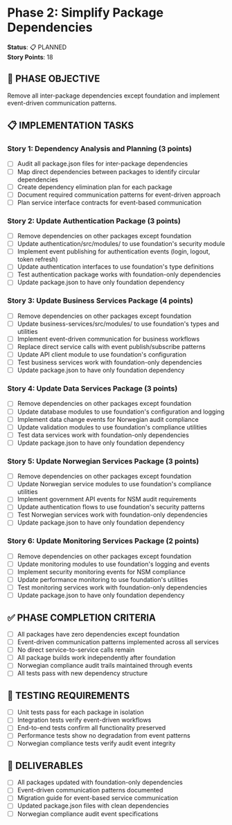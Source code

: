 # Phase 2: Simplify Package Dependencies

**Status**: 📋 PLANNED  
**Story Points**: 18

## 🎯 **PHASE OBJECTIVE**

Remove all inter-package dependencies except foundation and implement event-driven communication patterns.

## 📋 **IMPLEMENTATION TASKS**

### **Story 1: Dependency Analysis and Planning (3 points)**

- [ ] Audit all package.json files for inter-package dependencies
- [ ] Map direct dependencies between packages to identify circular dependencies
- [ ] Create dependency elimination plan for each package
- [ ] Document required communication patterns for event-driven approach
- [ ] Plan service interface contracts for event-based communication

### **Story 2: Update Authentication Package (3 points)**

- [ ] Remove dependencies on other packages except foundation
- [ ] Update authentication/src/modules/ to use foundation's security module
- [ ] Implement event publishing for authentication events (login, logout, token refresh)
- [ ] Update authentication interfaces to use foundation's type definitions
- [ ] Test authentication package works with foundation-only dependencies
- [ ] Update package.json to have only foundation dependency

### **Story 3: Update Business Services Package (4 points)**

- [ ] Remove dependencies on other packages except foundation
- [ ] Update business-services/src/modules/ to use foundation's types and utilities
- [ ] Implement event-driven communication for business workflows
- [ ] Replace direct service calls with event publish/subscribe patterns
- [ ] Update API client module to use foundation's configuration
- [ ] Test business services work with foundation-only dependencies
- [ ] Update package.json to have only foundation dependency

### **Story 4: Update Data Services Package (3 points)**

- [ ] Remove dependencies on other packages except foundation
- [ ] Update database modules to use foundation's configuration and logging
- [ ] Implement data change events for Norwegian audit compliance
- [ ] Update validation modules to use foundation's compliance utilities
- [ ] Test data services work with foundation-only dependencies
- [ ] Update package.json to have only foundation dependency

### **Story 5: Update Norwegian Services Package (3 points)**

- [ ] Remove dependencies on other packages except foundation
- [ ] Update Norwegian service modules to use foundation's compliance utilities
- [ ] Implement government API events for NSM audit requirements
- [ ] Update authentication flows to use foundation's security patterns
- [ ] Test Norwegian services work with foundation-only dependencies
- [ ] Update package.json to have only foundation dependency

### **Story 6: Update Monitoring Services Package (2 points)**

- [ ] Remove dependencies on other packages except foundation
- [ ] Update monitoring modules to use foundation's logging and events
- [ ] Implement security monitoring events for NSM compliance
- [ ] Update performance monitoring to use foundation's utilities
- [ ] Test monitoring services work with foundation-only dependencies
- [ ] Update package.json to have only foundation dependency

## ✅ **PHASE COMPLETION CRITERIA**

- [ ] All packages have zero dependencies except foundation
- [ ] Event-driven communication patterns implemented across all services
- [ ] No direct service-to-service calls remain
- [ ] All package builds work independently after foundation
- [ ] Norwegian compliance audit trails maintained through events
- [ ] All tests pass with new dependency structure

## 🚧 **TESTING REQUIREMENTS**

- [ ] Unit tests pass for each package in isolation
- [ ] Integration tests verify event-driven workflows
- [ ] End-to-end tests confirm all functionality preserved
- [ ] Performance tests show no degradation from event patterns
- [ ] Norwegian compliance tests verify audit event integrity

## 📝 **DELIVERABLES**

- [ ] All packages updated with foundation-only dependencies
- [ ] Event-driven communication patterns documented
- [ ] Migration guide for event-based service communication
- [ ] Updated package.json files with clean dependencies
- [ ] Norwegian compliance audit event specifications

